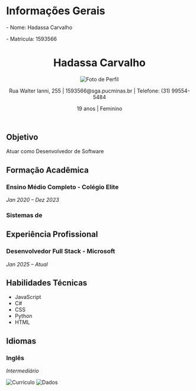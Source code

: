 <!DOCTYPE html>
<html lang="pt-br">
<head>
  <meta charset="UTF-8">
  <meta name="viewport" content="width=device-width, initial-scale=1.0">
  <link rel="stylesheet" href="style.css">
</head>
<body>
    <h1> Informações Gerais </h1>
<p> - Nome: Hadassa Carvalho </p>
<p> - Matricula: 1593566 </p>
  <div class="container">
    <header>
  <h1>Hadassa Carvalho</h1>
  <img src="assets/img/Hadassa.jpeg" alt="Foto de Perfil" class="profile-image">
  <p>Rua Walter Ianni, 255 | 1593566@sga.pucminas.br | Telefone: (31) 99554-5484</p>
  <p>19 anos | Feminino</p>
</header>
    <section>
      <h2>Objetivo</h2>
      <p>Atuar como Desenvolvedor de Software</p>

  <h2>Formação Acadêmica</h2>

  <div class="job">
    <h3>Ensino Médio Completo - Colégio Elite</h3>
    <p><em>Jan 2020 – Dez 2023</em></p>
  </div>

  <div class="job">
    <h3>Sistemas de

  <h2>Experiência Profissional</h2>
  <div class="job">
    <h3>Desenvolvedor Full Stack - Microsoft</h3>
    <p><em>Jan 2025 – Atual</em></p>
  </div>
</section>
   <section>
  <h2>Habilidades Técnicas</h2>
  <ul class="skills">
    <li>JavaScript</li>
    <li>C#</li>
    <li>CSS</li>
    <li>Python</li>
    <li>HTML</li>
  </ul>
    <section>
  <h2>Idiomas</h2>
  <div class="job">
    <h3>Inglês</h3>
    <p><em>Intermediário</em></p>
  </div>
  <img src="assets/img/Curriculo.png" alt="Curriculo">
  <img src="assets/img/Dados.png" alt="Dados">
</section>
</section>
</body>
</html>

